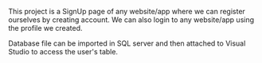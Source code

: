 This project is a SignUp page of any website/app where we can register ourselves by creating account.
We can also login to any website/app using the profile we created.


Database file can be imported in SQL server and then attached to Visual Studio to access the user's table.
